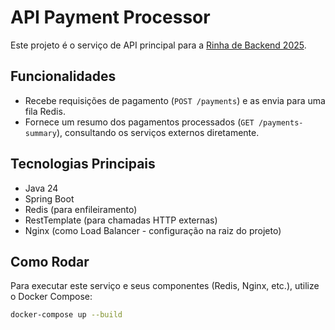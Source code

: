 # API Payment Processor

Este projeto é o serviço de API principal para a [Rinha de Backend 2025](https://github.com/zanfranceschi/rinha-de-backend-2025).

## Funcionalidades

* Recebe requisições de pagamento (`POST /payments`) e as envia para uma fila Redis.
* Fornece um resumo dos pagamentos processados (`GET /payments-summary`), consultando os serviços externos diretamente.

## Tecnologias Principais

* Java 24
* Spring Boot
* Redis (para enfileiramento)
* RestTemplate (para chamadas HTTP externas)
* Nginx (como Load Balancer - configuração na raiz do projeto)

## Como Rodar

Para executar este serviço e seus componentes (Redis, Nginx, etc.), utilize o Docker Compose:

```bash
docker-compose up --build
